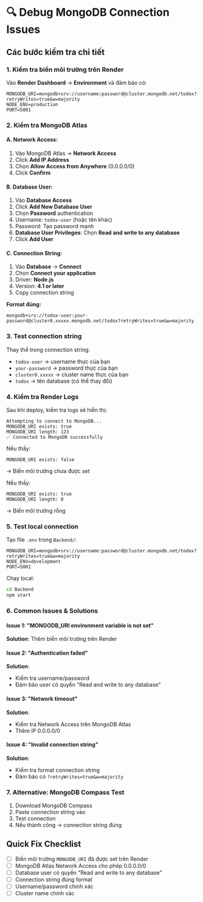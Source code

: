 # 🔍 Debug MongoDB Connection Issues

## Các bước kiểm tra chi tiết

### 1. Kiểm tra biến môi trường trên Render

Vào **Render Dashboard** → **Environment** và đảm bảo có:

```
MONGODB_URI=mongodb+srv://username:password@cluster.mongodb.net/todox?retryWrites=true&w=majority
NODE_ENV=production
PORT=5001
```

### 2. Kiểm tra MongoDB Atlas

#### A. Network Access:
1. Vào MongoDB Atlas → **Network Access**
2. Click **Add IP Address**
3. Chọn **Allow Access from Anywhere** (0.0.0.0/0)
4. Click **Confirm**

#### B. Database User:
1. Vào **Database Access**
2. Click **Add New Database User**
3. Chọn **Password** authentication
4. Username: `todox-user` (hoặc tên khác)
5. Password: Tạo password mạnh
6. **Database User Privileges**: Chọn **Read and write to any database**
7. Click **Add User**

#### C. Connection String:
1. Vào **Database** → **Connect**
2. Chọn **Connect your application**
3. Driver: **Node.js**
4. Version: **4.1 or later**
5. Copy connection string

**Format đúng:**
```
mongodb+srv://todox-user:your-password@cluster0.xxxxx.mongodb.net/todox?retryWrites=true&w=majority
```

### 3. Test connection string

Thay thế trong connection string:
- `todox-user` → username thực của bạn
- `your-password` → password thực của bạn  
- `cluster0.xxxxx` → cluster name thực của bạn
- `todox` → tên database (có thể thay đổi)

### 4. Kiểm tra Render Logs

Sau khi deploy, kiểm tra logs sẽ hiển thị:

```
Attempting to connect to MongoDB...
MONGODB_URI exists: true
MONGODB_URI length: 123
✅ Connected to MongoDB successfully
```

Nếu thấy:
```
MONGODB_URI exists: false
```
→ Biến môi trường chưa được set

Nếu thấy:
```
MONGODB_URI exists: true
MONGODB_URI length: 0
```
→ Biến môi trường rỗng

### 5. Test local connection

Tạo file `.env` trong `Backend/`:

```env
MONGODB_URI=mongodb+srv://username:password@cluster.mongodb.net/todox?retryWrites=true&w=majority
NODE_ENV=development
PORT=5001
```

Chạy local:
```bash
cd Backend
npm start
```

### 6. Common Issues & Solutions

#### Issue 1: "MONGODB_URI environment variable is not set"
**Solution**: Thêm biến môi trường trên Render

#### Issue 2: "Authentication failed"
**Solution**: 
- Kiểm tra username/password
- Đảm bảo user có quyền "Read and write to any database"

#### Issue 3: "Network timeout"
**Solution**:
- Kiểm tra Network Access trên MongoDB Atlas
- Thêm IP 0.0.0.0/0

#### Issue 4: "Invalid connection string"
**Solution**:
- Kiểm tra format connection string
- Đảm bảo có `?retryWrites=true&w=majority`

### 7. Alternative: MongoDB Compass Test

1. Download MongoDB Compass
2. Paste connection string vào
3. Test connection
4. Nếu thành công → connection string đúng

## Quick Fix Checklist

- [ ] Biến môi trường `MONGODB_URI` đã được set trên Render
- [ ] MongoDB Atlas Network Access cho phép 0.0.0.0/0
- [ ] Database user có quyền "Read and write to any database"
- [ ] Connection string đúng format
- [ ] Username/password chính xác
- [ ] Cluster name chính xác
